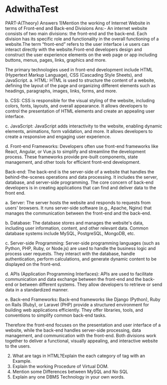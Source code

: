 # AdwithaTest
PART-A(Theory) Answers
1)Mention the working of Internet Website in terms of Front-end and Back-end Divisions
Ans:- An internet website consists of two main divisions: the front-end and the back-end. Each division has its specific role and functionality in the overall 
functioning of a website.The term “front-end” refers to the user interface i.e users can interact directly with the website.Front-end developers design and 
construct the user experience elements on the web page or app including buttons, menus, pages, links, graphics and more.
 
 The primary technologies used in front-end development include HTML (Hypertext Markup Language), CSS (Cascading Style Sheets), and JavaScript. 
 a. HTML: HTML is used to structure the content of a website, defining the layout of the page and organizing different elements such as headings, paragraphs, 
 images, links, forms, and more.

b. CSS: CSS is responsible for the visual styling of the website, including colors, fonts, layouts, and overall appearance. It allows developers to control 
the presentation of HTML elements and create an appealing user interface.

c. JavaScript: JavaScript adds interactivity to the website, enabling dynamic elements, animations, form validation, and more. It allows developers to create a responsive
and engaging user experience.

d. Front-end Frameworks: Developers often use front-end frameworks like React, Angular, or Vue.js to simplify and streamline the development process. These frameworks
provide pre-built components, state management, and other tools for efficient front-end development.

Back-end:
The back-end is the server-side of a website that handles the behind-the-scenes operations and data processing. It includes the server, database, and server-side programming.
The core concern of back-end developers is in creating applications that can find and deliver data to the front end.

a. Server: The server hosts the website and responds to requests from users' browsers. It runs server-side software (e.g., Apache, Nginx) that manages the communication 
between the front-end and the back-end.

b. Database: The database stores and manages the website's data, including user information, content, and other relevant data. Common database systems include MySQL, 
PostgreSQL, MongoDB, etc.

c. Server-side Programming: Server-side programming languages (such as Python, PHP, Ruby, or Node.js) are used to handle the business logic and process user requests. 
They interact with the database, handle authentication, perform calculations, and generate dynamic content to be displayed on the front-end.

d. APIs (Application Programming Interfaces): APIs are used to facilitate communication and data exchange between the front-end and the back-end or between different 
systems. They allow developers to retrieve or send data in a standardized manner.

e. Back-end Frameworks: Back-end frameworks like Django (Python), Ruby on Rails (Ruby), or Laravel (PHP) provide a structured environment for building web applications 
efficiently. They offer libraries, tools, and conventions to simplify common back-end tasks.

Therefore the front-end focuses on the presentation and user interface of a website, while the back-end handles server-side processing, data management, and communication 
with the front-end. Both divisions work together to deliver a functional, visually appealing, and interactive website to the users.







2) What are tags in HTML?Explain the each category of tag with an Example.
3) Explain the working Procedure of Virtual DOM.
4) Mention some Differences between MySQL and No SQL
5) Explain any one DBMS Technology in your own words.
